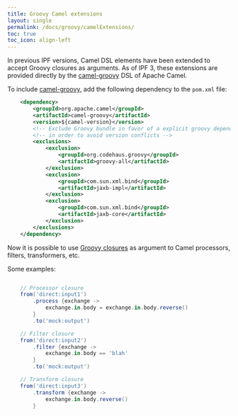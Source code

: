 ```yaml
---
title: Groovy Camel extensions
layout: single
permalink: /docs/groovy/camelExtensions/
toc: true
toc_icon: align-left
---
```


In previous IPF versions, Camel DSL elements have been extended to accept Groovy closures as arguments.
As of IPF 3, these extensions are provided directly by the [camel-groovy] DSL of Apache Camel.

To include [camel-groovy], add the following dependency to the `pom.xml` file:

```xml
    <dependency>
        <groupId>org.apache.camel</groupId>
        <artifactId>camel-groovy</artifactId>
        <version>${camel-version}</version>
        <!-- Exclude Groovy bundle in favor of a explicit groovy dependency -->
        <!-- in order to avoid version conflicts -->
        <exclusions>
            <exclusion>
                <groupId>org.codehaus.groovy</groupId>
                <artifactId>groovy-all</artifactId>
            </exclusion>
            <exclusion>
                <groupId>com.sun.xml.bind</groupId>
                <artifactId>jaxb-impl</artifactId>
            </exclusion>
            <exclusion>
                <groupId>com.sun.xml.bind</groupId>
                <artifactId>jaxb-core</artifactId>
            </exclusion>
        </exclusions>
    </dependency>
```

Now it is possible to use [Groovy closures](https://www.groovy-lang.org/closures.html) as argument to Camel processors,
filters, transformers, etc.

Some examples:

```groovy

    // Processor closure
    from('direct:input1')
        .process {exchange ->
            exchange.in.body = exchange.in.body.reverse()
        }
        .to('mock:output')

    // Filter closure
    from('direct:input2')
        .filter {exchange ->
            exchange.in.body == 'blah'
        }
        .to('mock:output')

    // Transform closure
    from('direct:input3')
        .transform {exchange ->
            exchange.in.body.reverse()
        }
```

[camel-groovy]: https://camel.apache.org/groovy-dsl.html
